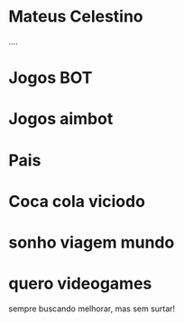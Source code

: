# Mateus Celestino

....

# Jogos BOT
# Jogos aimbot
# Pais
# Coca cola viciodo
# sonho viagem mundo
# quero videogames

sempre buscando melhorar, mas sem surtar!